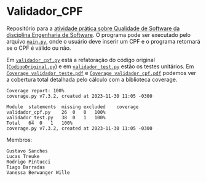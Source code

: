 # Validador_CPF

Repositório para a [atividade prática sobre Qualidade de Software da disciplina Engenharia de Software](EMAp_Class_Activity_A2_ES_2022_2.pdf). O programa pode ser executado pelo arquivo [`main.py`](./main.py), onde o usuário deve inserir um CPF e o programa retornará se o CPF é válido ou não.

Em [`validador_cpf.py`](./validador_cpf.py) está a refatoração do código original ([`CodigoOriginal.py`](./CodigoOriginal.py)) e em [`validador_test.py`](./validador_test.py) estão os testes unitários. Em [`Coverage validador_teste.pdf`](./Coverage%20validador_teste.pdf) e [`Coverage validador_cpf.pdf`](Coverage%20validador_cpf.pdf) podemos ver a cobertura total detalhada pelo cálculo com a biblioteca coverage.

```
Coverage report: 100%
coverage.py v7.3.2, created at 2023-11-30 11:05 -0300

Module	statements	missing	excluded	coverage
validador_cpf.py	26	0	0	100%
validador_test.py	38	0	1	100%
Total	64	0	1	100%
coverage.py v7.3.2, created at 2023-11-30 11:05 -0300
```

Membros:

    Gustavo Sanches
    Lucas Treuke
    Rodrigo Pintucci
    Tiago Barradas
    Vanessa Berwanger Wille
    